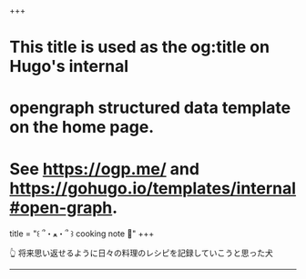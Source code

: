 +++
# This title is used as the og:title on Hugo's internal
# opengraph structured data template on the home page.
# See https://ogp.me/ and https://gohugo.io/templates/internal#open-graph.
title = "꒰ ՞・ﻌ・՞ ꒱ cooking note 📖" 
+++

👆 将来思い返せるように日々の料理のレシピを記録していこうと思った犬

---
